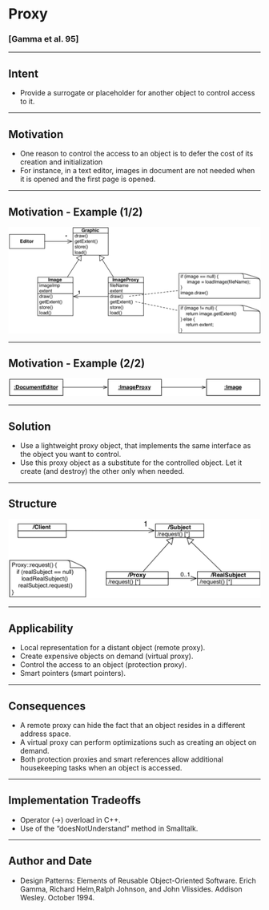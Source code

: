 # Proxy
### [Gamma et al. 95]

----

## Intent

- Provide a surrogate or placeholder for another object to control access to it.

----

## Motivation

- One reason to control the access to an object is to defer the cost of its creation and initialization 
- For instance, in a text editor, images in document are not needed when it is opened and the first page is opened.

----

## Motivation - Example (1/2)

![](resources/png/proxy-example.png)

----

## Motivation - Example (2/2)

![](resources/png/proxy-instances.png)

----

## Solution

- Use a lightweight proxy object, that implements the same interface as the object you want to control.
- Use this proxy object as a substitute for the controlled object. Let it create (and destroy) the other only when needed.

----

## Structure

![](resources/png/proxy-structure.png)

----

## Applicability

- Local representation for a distant object (remote proxy).
- Create expensive objects on demand (virtual proxy).
- Control the access to an object (protection proxy).
- Smart pointers (smart pointers).

----

## Consequences

- A remote proxy can hide the fact that an object resides in a different address space. 
- A virtual proxy can perform optimizations such as creating an object on demand. 
- Both protection proxies and smart references allow additional housekeeping tasks when an object is accessed.

----

## Implementation Tradeoffs

- Operator (->)  overload in C++.
- Use of  the “doesNotUnderstand” method in Smalltalk.

----

## Author and Date

- Design Patterns: Elements of Reusable Object-Oriented Software. Erich Gamma, Richard Helm,Ralph Johnson, and John Vlissides. Addison Wesley. October 1994.